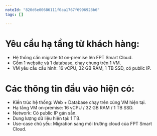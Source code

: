 ```yaml
---
noteId: "820d6e00686111f0aa1767f6996928b6"
tags: []

---
```


# Yêu cầu hạ tầng từ khách hàng:
- Hệ thống cần migrate từ on‑premise lên FPT Smart Cloud.
- Gồm 1 website và 1 database, chạy chung trên 1 VM.
- VM yêu cầu cấu hình: 16 vCPU, 32 GB RAM, 1 TB SSD, có public IP.

# Các thông tin đầu vào hiện có:
- Kiến trúc hệ thống: Web + Database chạy trên cùng VM hiện tại.
- Hạ tầng VM on‑premise: 16 vCPU / 32 GB RAM / 1 TB SSD.
- Network: Có public IP gán sẵn.
- Dung lượng dữ liệu hiện tại: 1 TB.
- Use-case chủ yếu: Migration sang môi trường cloud của FPT Smart Cloud.